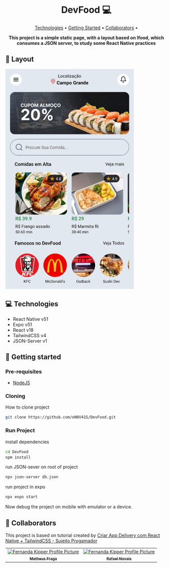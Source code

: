 <h1 align="center" style="font-weight: bold;">DevFood 💻</h1>

<p align="center">
 <a href="#tech">Technologies</a> • 
 <a href="#started">Getting Started</a> • 
  <a href="#colab">Collaborators</a> •
</p>

<p align="center">
    <b>This project is a simple static page, with a layout based on Ifood, which consumes a JSON server, to study some React Native practices</b>
</p>

<h2 id="layout">🎨 Layout</h2>

<p align="left">
    <img src="./.github/screenshot01.jpg" alt="Image Example" width="400px">
</p>

<h2 id="technologies">💻 Technologies</h2>

- React Native v51
- Expo v51
- React v18
- TailwindCSS v4
- JSON-Server v1

<h2 id="started">🚀 Getting started</h2>

<h3>Pre-requisites</h3>

- [NodeJS](nodejs.org)

<h3>Cloning</h3>

How to clone project

```bash
git clone https://github.com/oN0V41S/DevFood.git
```

<h3>Run Project</h3>

install dependencies

```bash
cd DevFood
npm install
```

run JSON-sever on root of project
```bash
npx json-server db.json
```

run project in expo
```bash
npx expo start
```

Now debug the project on mobile with emulator or a device.

<h2 id="colab">🤝 Collaborators</h2>

This project is based on tutorial created by [Criar App Delivery com React Native + TailwindCSS - Sujeito Progamador](https://youtu.be/aABUs_L4AZg)

<table>
  <tr>
    <td align="center">
      <a href="https://github.com/devfraga">
        <img src="https://avatars.githubusercontent.com/u/39743468?v=4" width="100px;" alt="Fernanda Kipper Profile Picture"/><br>
        <sub>
          <b>Matheus Fraga</b>
        </sub>
      </a>
    </td>
      <td align="center">
      <a href="https://github.com/oN0V41S">
        <img src="https://avatars.githubusercontent.com/u/129956152?v=4" width="100px;" alt="Fernanda Kipper Profile Picture"/><br>
        <sub>
          <b>Rafael Novais</b>
        </sub>
      </a>
    </td>
  </tr>
</table>
